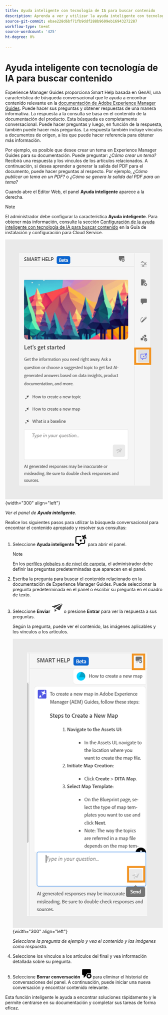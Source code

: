 ```yaml
---
title: Ayuda inteligente con tecnología de IA para buscar contenido
description: Aprenda a ver y utilizar la ayuda inteligente con tecnología de IA en el editor web.
source-git-commit: ebae228d6bf71fb9ddf288b9609eb16943272287
workflow-type: tm+mt
source-wordcount: '425'
ht-degree: 0%

---
```



# Ayuda inteligente con tecnología de IA para buscar contenido



Experience Manager Guides proporciona Smart Help basada en GenAI, una característica de búsqueda conversacional que le ayuda a encontrar contenido relevante en la [documentación de Adobe Experience Manager Guides](https://experienceleague.adobe.com/en/docs/experience-manager-guides/using/overview).
Puede hacer sus preguntas y obtener respuestas de una manera informativa. La respuesta a la consulta se basa en el contenido de la documentación del producto. Esta búsqueda es completamente conversacional. Puede hacer preguntas y luego, en función de la respuesta, también puede hacer más preguntas. La respuesta también incluye vínculos a documentos de origen, a los que puede hacer referencia para obtener más información.

Por ejemplo, es posible que desee crear un tema en Experience Manager Guides para su documentación. Puede preguntar: *¿Cómo crear un tema?* Recibirá una respuesta y los vínculos de los artículos relacionados. A continuación, si desea aprender a generar la salida del PDF para el documento, puede hacer preguntas al respecto. Por ejemplo, *¿Cómo publicar un tema en un PDF?* o *¿Cómo se genera la salida del PDF para un tema?*



Cuando abre el Editor Web, el panel **Ayuda inteligente** aparece a la derecha.



>[!NOTE]
>
> El administrador debe configurar la característica **Ayuda inteligente**. Para obtener más información, consulte la sección [Configuración de la ayuda inteligente con tecnología de IA para buscar contenido](../cs-install-guide/conf-smart-help.md) en la Guía de instalación y configuración para Cloud Service.

![Panel de ayuda inteligente](images/smart-help-panel.png){width="300" align="left"}

*Ver el panel de **Ayuda inteligente**.*

Realice los siguientes pasos para utilizar la búsqueda conversacional para encontrar el contenido apropiado y resolver sus consultas:

1. Seleccione **Ayuda inteligente** ![Icono de Ayuda inteligente](images/smart-help-icon.svg) para abrir el panel.



   >[!NOTE]
   >
   > En los [perfiles globales o de nivel de carpeta](../cs-install-guide/conf-folder-level.md#conf-ai-guides-assistant), el administrador debe definir las preguntas predeterminadas que aparecen en el panel.

1. Escriba la pregunta para buscar el contenido relacionado en la documentación de Experience Manager Guides. Puede seleccionar la pregunta predeterminada en el panel o escribir su pregunta en el cuadro de texto.

1. Seleccione **Enviar** ![Enviar icono](images/send-icon.svg) o presione **Entrar** para ver la respuesta a sus preguntas.

   Según la pregunta, puede ver el contenido, las imágenes aplicables y los vínculos a los artículos.

   ![Respuesta del panel de ayuda inteligente](images/smart-help-panel-response.png){width="300" align="left"}


   *Seleccione la pregunta de ejemplo y vea el contenido y las imágenes como respuesta.*





1. Seleccione los vínculos a los artículos del final y vea información detallada sobre su pregunta.


1. Seleccione **Borrar conversación** ![Borrar conversación](images/clear-conversation-icon.svg) para eliminar el historial de conversaciones del panel. A continuación, puede iniciar una nueva conversación y encontrar contenido relevante.

Esta función inteligente le ayuda a encontrar soluciones rápidamente y le permite centrarse en su documentación y completar sus tareas de forma eficaz.